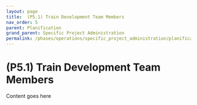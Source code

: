```yaml
---
layout: page
title:  (P5.1) Train Development Team Members
nav_order: 5
parent: Planification
grand_parent: Specific Project Administration
permalink: /phases/operations/specific_project_administration/planification/p5_1/
---
```


# (P5.1) Train Development Team Members
Content goes here